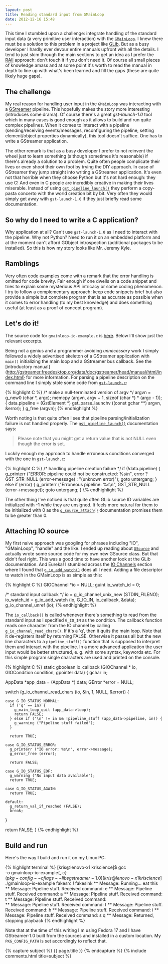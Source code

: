 ```yaml
---
layout: post
title: Reading standard input from GMainLoop
date: 2012-12-16 15:48
---
```


This time I stumbled upon a challenge: integrate handling of the standard input
data (a very primitive user interaction) with the
[`GMainLoop`](http://developer.gnome.org/glib/stable/glib-The-Main-Event-Loop.html#GMainLoop). I
knew there must be a solution to this problem in a project like
[GLib](http://developer.gnome.org/glib). But as a busy developer I hardly ever
devour entire manuals upfront with all the details. I tend to just skim through
the main sections to get an idea as I prefer the
[RAII](http://en.wikipedia.org/wiki/Resource_Acquisition_Is_Initialization)
approach: don't touch it if you don't need it. Of course all small pieces of
knowledge amass and at some point it's worth to read the manual in depth to line
up with what's been learned and fill the gaps (these are quite likely huge
gaps).

## The challenge

My real reason for handling user input in the `GMainLoop` was interacting with a
[GStreamer](http://gstreamer.freedesktop.org/) pipeline. This hopefully makes
the story more interesting (introduces some drama). Of course there's a great
*gst-launch-1.0* tool which in many cases is good enough as it allows to build and
run quite complex pipelines. When it comes to interact with a pipeline
(sending/receiving events/messages, reconfiguring the pipeline, setting
element/object properties dynamically), this tool doesn't suffice. One has to
write a GStreamer application.

The other remark is that as a busy developer I prefer to not reinvent the wheel
just to learn something (although sometimes it's reasonable) if there's already
a solution to a problem. Quite often people complicate their lives or even shoot
their own foot by trying the DIY approach. In case of GStreamer they jump
straight into writing a GStreamer application. It's even not that horrible when
they choose Python but it's not hard enough: they use C! And even in C people
are incredibly creative in making their lives miserable. Instead of using
[`gst_pipeline_launch()`](http://gstreamer.freedesktop.org/data/doc/gstreamer/head/gstreamer/html/gstreamer-GstParse.html#gst-parse-launch)
they perform a copy-pasta concerto with the world creation bit by bit. Very
often they would simply get away with `gst-launch-1.0` if they just briefly read
some documentation.

## So why do I need to write a C application?

Why application at all? Can't use `gst-launch-1.0` as I need to interact with the
pipeline. Why not Python? Need to run it on an embedded platform and at the
moment can't afford GObject introspection (additional packages to be
installed). So this is how my story looks like Mr. Jeremy Kyle.

## Ramblings

Very often code examples come with a remark that the error handling is omitted
for code brevity. Fair enough if one dwells on a code snippet and tries to
explain some mysterious API intricacy or some coding phenomenon. I try to follow
a complementary approach: keep code snippets brief but also provide a simple but
complete program that is as accurate as possible when it comes to error handling
(to my best knowledge) and does something useful (at least as a proof of concept
program).

## Let's do it!

The source code for `gmainloop-io-example.c` is
[here](https://github.com/kkonopko/kriscience/blob/master/gmainloop-io-example/gmainloop-io-example.c). Below
I'll show just the relevant excerpts.

Being not a genius and a programmer avoiding _unnecessary_ work I simply
followed a widely advertised skeleton of a GStreamer application with `main()`
initializing the main loop and a GStreamer bus callback. See the [introductory
manual](http://gstreamer.freedesktop.org/data/doc/gstreamer/head/manual/html/index.html}
for more information. For parsing a pipeline description on the command line I
simply stole some code from
[`gst-launch.c`](http://cgit.freedesktop.org/gstreamer/gstreamer/tree/tools/gst-launch.c):

{% highlight C %}
/* make a null-terminated version of argv */
argvn = g_new0 (char *, argc);
memcpy (argvn, argv + 1, sizeof (char *) * (argc - 1));
{
  data.pipeline =
    (GstElement *) gst_parse_launchv ((const gchar **) argvn, &error);
}
g_free (argvn);
{% endhighlight %}

Worth noting is that quite often I see that pipeline parsing/initialization
failure is not handled properly. The
[`gst_pipeline_launch()`](http://gstreamer.freedesktop.org/data/doc/gstreamer/head/gstreamer/html/gstreamer-GstParse.html#gst-parse-launch)
documentation says:

> Please note that you might get a return value that is not NULL even though the
  error is set.

Luckily enough my approach to handle erroneous conditions converged with the one
in `gst-launch.c`:

{% highlight C %}
/* handling pipeline creation failure */
if (!data.pipeline) {
  g_printerr ("ERROR: pipeline could not be constructed: %s\n",
    error ? GST_STR_NULL (error->message) : "(unknown error)");
  goto untergang;
} else if (error) {
  g_printerr ("Erroneous pipeline: %s\n", GST_STR_NULL (error->message));
  goto untergang;
}
{% endhighlight %}

The other thing I've noticed is that quite often GLib source ID variables are
initialized with -1 while they are unsigned. It feels more natural for them to
be initialized with 0 as the
[`g_source_attach()`](http://developer.gnome.org/glib/stable/glib-The-Main-Event-Loop.html#g-source-attach)
documentation promises them to be greater than 0.

## Attaching IO source

My first naive approach was googling for phrases including "IO", "GMainLoop",
"handle" and the like. I ended up reading about
[`GSource`](http://developer.gnome.org/glib/stable/glib-The-Main-Event-Loop.html#GSource)
and actually wrote some source code for my own new GSource class. But that
didn't feel right. This was a good time to have another look at the GLib
documentation. And Eureka! I stumbled across the [IO
Channels](http://developer.gnome.org/glib/stable/glib-IO-Channels.html) section
where I found that
[`g_io_add_watch()`](http://developer.gnome.org/glib/stable/glib-IO-Channels.html#g-io-add-watch)
does all I need. Adding a file descriptor to watch in the GMainLoop is as simple
as this:

{% highlight C %}
GIOChannel *io = NULL;
guint io_watch_id = 0;

/* standard input callback */
io = g_io_channel_unix_new (STDIN_FILENO);
io_watch_id = g_io_add_watch (io, G_IO_IN, io_callback, &data);
g_io_channel_unref (io);
{% endhighlight %}

The `io_callback()` is called whenever there's something to read from the standard
input as I specified `G_IO_IN` as the condition. The callback function reads one
character from the IO channel by calling `g_io_channel_read_chars()`. If it's a
'q', then it quits the main loop. Note that it de-registers itself by returning
FALSE. Otherwise it passes all but the new line characters to a `pipeline_stuff()`
function that is supposed to interpret them and interact with the pipeline. In a
more advanced application the user input would be better structured, e. g. with
some syntax, keywords etc. For this simple program single characters are used
and printed on the console.

{% highlight C %}
static gboolean
io_callback (GIOChannel * io, GIOCondition condition, gpointer data)
{
  gchar in;

  AppData *app_data = (AppData *) data;
  GError *error = NULL;

  switch (g_io_channel_read_chars (io, &in, 1, NULL, &error)) {

    case G_IO_STATUS_NORMAL:
      if ('q' == in) {
        g_main_loop_quit (app_data->loop);
        return FALSE;
      } else if ('\n' != in && !pipeline_stuff (app_data->pipeline, in)) {
        g_warning ("Pipeline stuff failed");
      }

      return TRUE;

    case G_IO_STATUS_ERROR:
      g_printerr ("IO error: %s\n", error->message);
      g_error_free (error);

      return FALSE;

    case G_IO_STATUS_EOF:
      g_warning ("No input data available");
      return TRUE;

    case G_IO_STATUS_AGAIN:
      return TRUE;

    default:
      g_return_val_if_reached (FALSE);
      break;
  }

  return FALSE;
}
{% endhighlight %}

## Build and run

Here's the way I build and run it on my Linux PC:

{% highlight terminal %}
[kris@lenovo-x1 kriscience]$ gcc \
  -o gmainloop-io-example{,.c} \
  $(pkg-config --cflags --libs gstreamer-1.0)
[kris@lenovo-x1 kriscience]$ ./gmainloop-io-example fakesrc ! fakesink
** Message: Running...
eat this
** Message: Pipeline stuff. Received command: e
** Message: Pipeline stuff. Received command: a
** Message: Pipeline stuff. Received command: t
** Message: Pipeline stuff. Received command:  
** Message: Pipeline stuff. Received command: t
** Message: Pipeline stuff. Received command: h
** Message: Pipeline stuff. Received command: i
** Message: Pipeline stuff. Received command: s
q
** Message: Returned, stopping playback
{% endhighlight %}

Note that at the time of this writing I'm using Fedora 17 and I have
GStreamer-1.0 built from the sources and installed in a custom location. My
`PKG_CONFIG_PATH` is set accordingly to reflect that.

{% capture subject %}
{{ page.title }}
{% endcapture %}
{% include comments.html title=subject %}
